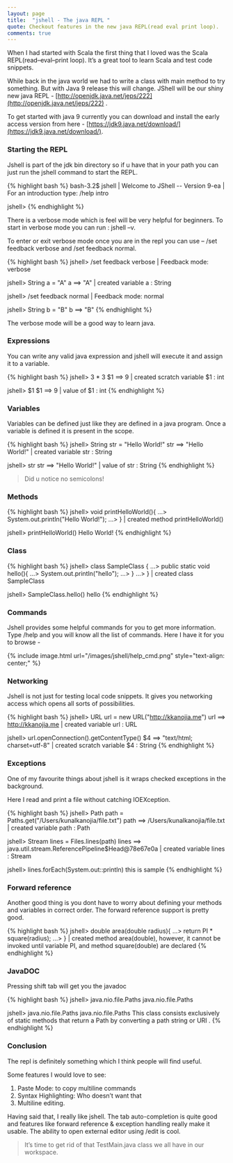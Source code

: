 ```yaml
---
layout: page
title:  "jshell - The java REPL "
quote: Checkout features in the new java REPL(read eval print loop).
comments: true
---
```


When I had started with Scala the first thing that I loved was the Scala REPL(read–eval–print loop).
It’s a great tool to learn Scala and test code snippets.

While back in the java world we had to write a class with main method to try something. But with Java 9 release this will change.
JShell will be our shiny new java REPL - [http://openjdk.java.net/jeps/222](http://openjdk.java.net/jeps/222) .


To get started with java 9 currently you can download and install the early access version from here - [https://jdk9.java.net/download/](https://jdk9.java.net/download/).

### Starting the REPL

Jshell is part of the jdk bin directory so if u have that in your path you can just run the jshell command to start the REPL.

{% highlight bash %}
bash-3.2$ jshell
|  Welcome to JShell -- Version 9-ea
|  For an introduction type: /help intro

jshell>
{% endhighlight %}


There is a verbose mode which is feel will be very helpful for beginners. To start in verbose mode you can run : jshell –v.

To enter or exit verbose mode once you are in the repl you can use –
/set feedback verbose and /set feedback normal.


{% highlight bash %}
jshell> /set feedback verbose
|  Feedback mode: verbose

jshell> String a = "A"
a ==> "A"
|  created variable a : String

jshell> /set feedback normal
|  Feedback mode: normal

jshell> String b = "B"
b ==> "B"
{% endhighlight %}

The verbose mode will be a good way to learn java.

### Expressions
You can write any valid java expression and jshell will execute it and assign it to a variable.

{% highlight bash %}
jshell> 3 * 3
$1 ==> 9
|  created scratch variable $1 : int

jshell> $1
$1 ==> 9
|  value of $1 : int
{% endhighlight %}


### Variables
Variables can be defined just like they are defined in a java program. Once a variable is defined it is present in the scope.

{% highlight bash %}
jshell> String str = "Hello World!"
str ==> "Hello World!"
|  created variable str : String

jshell> str
str ==> "Hello World!"
|  value of str : String
{% endhighlight %}

> Did u notice no semicolons!

### Methods

{% highlight bash %}
jshell> void printHelloWorld(){
   ...> System.out.println("Hello World!");
   ...> }
|  created method printHelloWorld()

jshell> printHelloWorld()
Hello World!
{% endhighlight %}

### Class

{% highlight bash %}
jshell> class SampleClass {
   ...> public static void hello(){
   ...> System.out.println("hello");
   ...> }
   ...> }
|  created class SampleClass

jshell> SampleClass.hello()
hello
{% endhighlight %}


### Commands
Jshell provides some helpful commands for you to get more information. Type /help and you will know all the list of commands. Here I have it for you to browse -

{% include image.html url="/images/jshell/help_cmd.png" style="text-align: center;" %}


### Networking
Jshell is not just for testing local code snippets. It gives you networking access which opens all sorts of possibilities.

{% highlight bash %}
jshell> URL url = new URL("http://kkanojia.me")
url ==> http://kkanojia.me
|  created variable url : URL

jshell> url.openConnection().getContentType()
$4 ==> "text/html; charset=utf-8"
|  created scratch variable $4 : String
{% endhighlight %}

### Exceptions
One of my favourite things about jshell is it wraps checked exceptions in the background.

Here I read and print a file without catching IOEXception.

{% highlight bash %}
jshell> Path path = Paths.get("/Users/kunalkanojia/file.txt")
path ==> /Users/kunalkanojia/file.txt
|  created variable path : Path

jshell> Stream<String> lines = Files.lines(path)
lines ==> java.util.stream.ReferencePipeline$Head@78e67e0a
|  created variable lines : Stream<String>

jshell> lines.forEach(System.out::println)
this is sample
{% endhighlight %}


### Forward reference
Another good thing is you dont have to worry about defining your methods and variables in correct order.
The forward reference support is pretty good.

{% highlight bash %}
jshell> double area(double radius){
   ...> return PI * square(radius);
   ...> }
|  created method area(double), however, it cannot be invoked until variable PI, and method square(double) are declared
{% endhighlight %}


### JavaDOC

Pressing shift tab will get you the javadoc

{% highlight bash %}
jshell> java.nio.file.Paths
java.nio.file.Paths
<press shift-tab again to see javadoc>

jshell> java.nio.file.Paths
java.nio.file.Paths
This class consists exclusively of static methods that return a Path by
converting a path string or URI .
{% endhighlight %}

### Conclusion
The repl is definitely something which I think people will find useful.

Some features I would love to see:

  1. Paste Mode: to copy multiline commands
  2. Syntax Highlighting: Who doesn’t want that
  3. Multiline editing.

Having said that, I really like jshell.
The tab auto-completion is quite good and  features like forward reference & exception handling really make it usable.
The ability to open external editor using /edit is cool.

> It’s time to get rid of that TestMain.java class we all have in our workspace.
